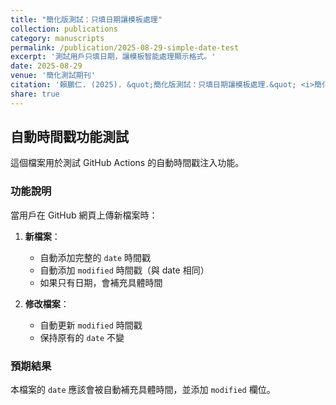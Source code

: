 ```yaml
---
title: "簡化版測試：只填日期讓模板處理"
collection: publications
category: manuscripts
permalink: /publication/2025-08-29-simple-date-test
excerpt: '測試用戶只填日期，讓模板智能處理顯示格式。'
date: 2025-08-29
venue: '簡化測試期刊'
citation: '賴鵬仁. (2025). &quot;簡化版測試：只填日期讓模板處理.&quot; <i>簡化測試期刊</i>. 第1卷, 第1期, 頁1-2.'
share: true
---
```


## 自動時間戳功能測試

這個檔案用於測試 GitHub Actions 的自動時間戳注入功能。

### 功能說明

當用戶在 GitHub 網頁上傳新檔案時：

1. **新檔案**：
   - 自動添加完整的 `date` 時間戳
   - 自動添加 `modified` 時間戳（與 date 相同）
   - 如果只有日期，會補充具體時間

2. **修改檔案**：
   - 自動更新 `modified` 時間戳
   - 保持原有的 `date` 不變

### 預期結果

本檔案的 `date` 應該會被自動補充具體時間，並添加 `modified` 欄位。
